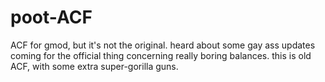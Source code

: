 # poot-ACF
ACF for gmod, but it's not the original. heard about some gay ass updates coming for the official thing concerning really boring balances. this is old ACF, with some extra super-gorilla guns.
